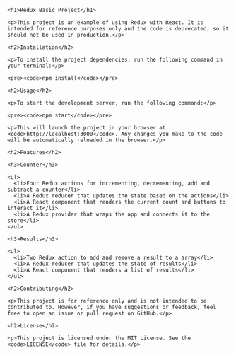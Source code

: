     <h1>Redux Basic Project</h1>

    <p>This project is an example of using Redux with React. It is intended for reference purposes only and the code is deprecated, so it should not be used in production.</p>

    <h2>Installation</h2>

    <p>To install the project dependencies, run the following command in your terminal:</p>

    <pre><code>npm install</code></pre>

    <h2>Usage</h2>

    <p>To start the development server, run the following command:</p>

    <pre><code>npm start</code></pre>

    <p>This will launch the project in your browser at <code>http://localhost:3000</code>. Any changes you make to the code will be automatically reloaded in the browser.</p>

    <h2>Features</h2>

    <h3>Counter</h3>

    <ul>
      <li>Four Redux actions for incrementing, decrementing, add and subtract a counter</li>
      <li>A Redux reducer that updates the state based on the actions</li>
      <li>A React component that renders the current count and buttons to interact it</li>
      <li>A Redux provider that wraps the app and connects it to the store</li>
    </ul>

    <h3>Results</h3>

    <ul>
      <li>Two Redux action to add and remove a result to a array</li>
      <li>A Redux reducer that updates the state of results</li>
      <li>A React component that renders a list of results</li>
    </ul>

    <h2>Contributing</h2>

    <p>This project is for reference only and is not intended to be contributed to. However, if you have suggestions or feedback, feel free to open an issue or pull request on GitHub.</p>

    <h2>License</h2>

    <p>This project is licensed under the MIT License. See the <code>LICENSE</code> file for details.</p>